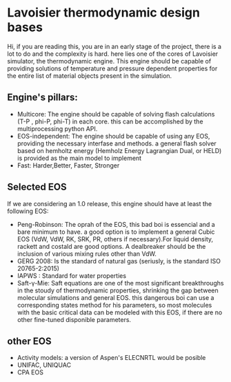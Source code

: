# Lavoisier thermodynamic design bases

Hi, if you are reading this, you are in an early stage of the project, there is a lot to do 
and the complexity is hard. here lies one of the cores of Lavoisier simulator, the thermodynamic engine.
This engine should be capable of providing solutions of temperature and pressure dependent properties for 
the entire list of material objects present in the simulation.

## Engine's pillars:

* Multicore: The engine should be capable of solving flash calculations (T-P , phi-P, phi-T) in each core. this 
can be accomplished by the multiprocessing python API.
* EOS-independent: The engine should be capable of using any EOS, providing the necessary interfase and methods. 
a general flash solver based on hemholtz energy (Hemholz Energy Lagrangian Dual, or HELD) is provided as the main model to implement
* Fast: Harder,Better, Faster, Stronger

## Selected EOS

If we are considering an 1.0 release, this engine should have at least the following EOS:

* Peng-Robinson: The oprah of the EOS, this bad boi is essencial and a bare minimum to have. a good option is to implement a general
Cubic EOS (VdW, VdW, RK, SRK, PR, others if necessary).For liquid density, rackett and costald are good options. A dealbreaker should be the inclusion of various mixing rules other than VdW.
* GERG 2008: Is the standard of natural gas (seriusly, is the standard ISO 20765-2:2015)
* IAPWS : Standard for water properties
* Saft-γ-Mie: Saft equations are one of the most significant breakthroughs in the stoudy of thermodynamic properties, shrinking the gap
between molecular simulations and general EOS. this dangerous boi can use a corresponding states method for his parameters, so
most molecules with the basic critical data can be modeled with this EOS, if there are no other fine-tuned disponible parameters.

## other EOS

* Activity models: a version of Aspen's ELECNRTL would be posible
* UNIFAC, UNIQUAC
* CPA EOS
